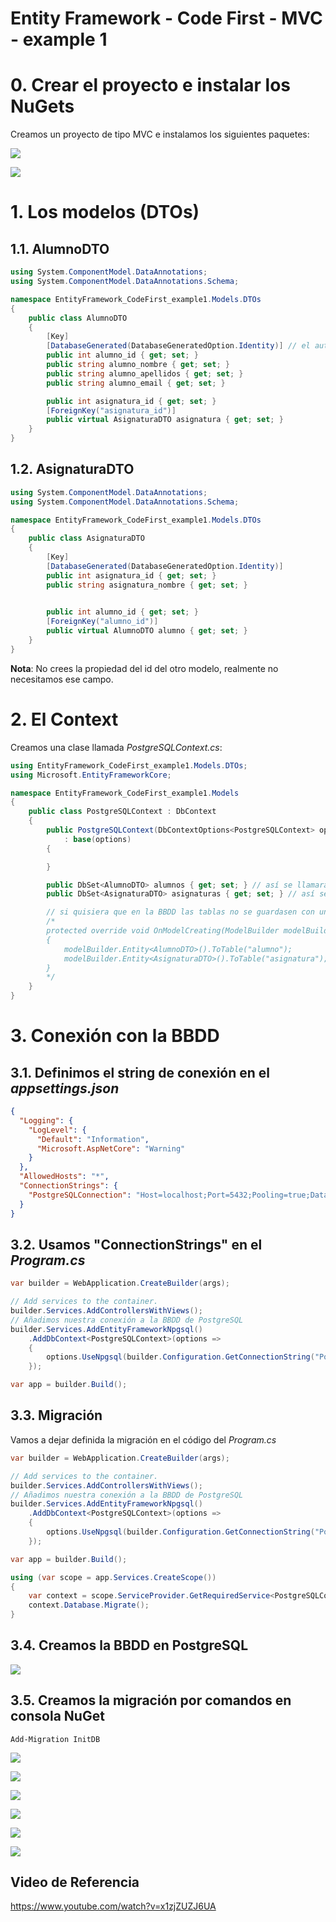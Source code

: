 ﻿# Entity Framework - Code First - MVC - example 1

# 0. Crear el proyecto e instalar los NuGets

Creamos un proyecto de tipo MVC e instalamos los siguientes paquetes:

![](./img/1.png)

![](./img/2.png)

# 1. Los modelos (DTOs)

## 1.1. AlumnoDTO

```csharp
using System.ComponentModel.DataAnnotations;
using System.ComponentModel.DataAnnotations.Schema;

namespace EntityFramework_CodeFirst_example1.Models.DTOs
{
    public class AlumnoDTO
    {
        [Key]
        [DatabaseGenerated(DatabaseGeneratedOption.Identity)] // el autoincrementable
        public int alumno_id { get; set; }
        public string alumno_nombre { get; set; }
        public string alumno_apellidos { get; set; }
        public string alumno_email { get; set; }

        public int asignatura_id { get; set; }
        [ForeignKey("asignatura_id")]
        public virtual AsignaturaDTO asignatura { get; set; }
    }
}
```

## 1.2. AsignaturaDTO

```csharp
using System.ComponentModel.DataAnnotations;
using System.ComponentModel.DataAnnotations.Schema;

namespace EntityFramework_CodeFirst_example1.Models.DTOs
{
    public class AsignaturaDTO
    {
        [Key]
        [DatabaseGenerated(DatabaseGeneratedOption.Identity)]
        public int asignatura_id { get; set; }
        public string asignatura_nombre { get; set; }
        

        public int alumno_id { get; set; }
        [ForeignKey("alumno_id")]
        public virtual AlumnoDTO alumno { get; set; }
    }
}
```

**Nota**: No crees la propiedad del id del otro modelo, realmente no necesitamos ese campo.

# 2. El Context

Creamos una clase llamada *PostgreSQLContext.cs*:

```csharp
using EntityFramework_CodeFirst_example1.Models.DTOs;
using Microsoft.EntityFrameworkCore;

namespace EntityFramework_CodeFirst_example1.Models
{
    public class PostgreSQLContext : DbContext
    {
        public PostgreSQLContext(DbContextOptions<PostgreSQLContext> options)
            : base(options)
        {

        }

        public DbSet<AlumnoDTO> alumnos { get; set; } // así se llamará la tabla de "alumnos" (AlumnoDTO)
        public DbSet<AsignaturaDTO> asignaturas { get; set; } // así se llamará la tabla de "asignaturas" (AsignaturaDTO)

        // si quisiera que en la BBDD las tablas no se guardasen con un nombre en plural (si quisiera quitarle la 's' o llamarla de otra manera...) tendríamos que sobreescribir el métiodo OnModelCreating() de la clase padre DbContext
        /*
        protected override void OnModelCreating(ModelBuilder modelBuilder)
        {
            modelBuilder.Entity<AlumnoDTO>().ToTable("alumno");
            modelBuilder.Entity<AsignaturaDTO>().ToTable("asignatura");
        }
        */
    }
}
```

# 3. Conexión con la BBDD

## 3.1. Definimos el string de conexión en el *appsettings.json*

```json
{
  "Logging": {
    "LogLevel": {
      "Default": "Information",
      "Microsoft.AspNetCore": "Warning"
    }
  },
  "AllowedHosts": "*",
  "ConnectionStrings": {
    "PostgreSQLConnection": "Host=localhost;Port=5432;Pooling=true;Database=EF-CF-example-1;UserId=postgres;Password=12345;"
  }
}
```

## 3.2. Usamos "ConnectionStrings" en el *Program.cs*

```csharp
var builder = WebApplication.CreateBuilder(args);

// Add services to the container.
builder.Services.AddControllersWithViews();
// Añadimos nuestra conexión a la BBDD de PostgreSQL
builder.Services.AddEntityFrameworkNpgsql()
    .AddDbContext<PostgreSQLContext>(options =>
    {
        options.UseNpgsql(builder.Configuration.GetConnectionString("PostgreSQLConnection"));
    });

var app = builder.Build();
```

## 3.3. Migración

Vamos a dejar definida la migración en el código del *Program.cs*

```csharp
var builder = WebApplication.CreateBuilder(args);

// Add services to the container.
builder.Services.AddControllersWithViews();
// Añadimos nuestra conexión a la BBDD de PostgreSQL
builder.Services.AddEntityFrameworkNpgsql()
    .AddDbContext<PostgreSQLContext>(options =>
    {
        options.UseNpgsql(builder.Configuration.GetConnectionString("PostgreSQLConnection"));
    });

var app = builder.Build();

using (var scope = app.Services.CreateScope())
{
    var context = scope.ServiceProvider.GetRequiredService<PostgreSQLContext>();
    context.Database.Migrate();
}
```

## 3.4. Creamos la BBDD en PostgreSQL

![](./img/3.png)

## 3.5. Creamos la migración por comandos en consola NuGet

`Add-Migration InitDB`

![](./img/4.png)

![](./img/5.png)

![](./img/6.png)

![](./img/7.png)

![](./img/8.png)

![](./img/9.png)

## Video de Referencia

https://www.youtube.com/watch?v=x1zjZUZJ6UA